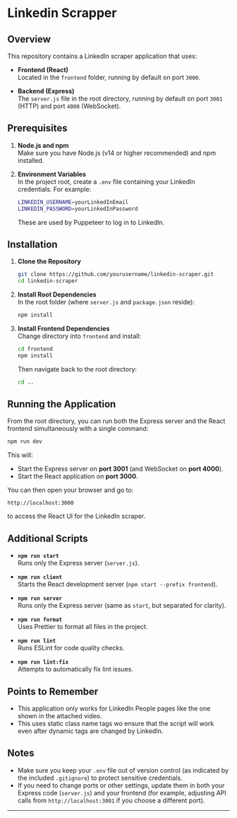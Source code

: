 # Linkedin Scrapper

## Overview

This repository contains a LinkedIn scraper application that uses:

- **Frontend (React)**  
  Located in the `frontend` folder, running by default on port `3000`.

- **Backend (Express)**  
  The `server.js` file in the root directory, running by default on port `3001` (HTTP) and port `4000` (WebSocket).

## Prerequisites

1. **Node.js and npm**  
   Make sure you have Node.js (v14 or higher recommended) and npm installed.

2. **Environment Variables**  
   In the project root, create a `.env` file containing your LinkedIn credentials. For example:
   ```bash
   LINKEDIN_USERNAME=yourLinkedInEmail
   LINKEDIN_PASSWORD=yourLinkedInPassword
   ```
   These are used by Puppeteer to log in to LinkedIn.

## Installation

1. **Clone the Repository**  
   ```bash
   git clone https://github.com/yourusername/linkedin-scraper.git
   cd linkedin-scraper
   ```

2. **Install Root Dependencies**  
   In the root folder (where `server.js` and `package.json` reside):
   ```bash
   npm install
   ```

3. **Install Frontend Dependencies**  
   Change directory into `frontend` and install:
   ```bash
   cd frontend
   npm install
   ```
   Then navigate back to the root directory:
   ```bash
   cd ..
   ```

## Running the Application

From the root directory, you can run both the Express server and the React frontend simultaneously with a single command:

```bash
npm run dev
```

This will:
- Start the Express server on **port 3001** (and WebSocket on **port 4000**).
- Start the React application on **port 3000**.

You can then open your browser and go to:
```
http://localhost:3000
```
to access the React UI for the LinkedIn scraper.

## Additional Scripts

- **`npm run start`**  
  Runs only the Express server (`server.js`).

- **`npm run client`**  
  Starts the React development server (`npm start --prefix frontend`).

- **`npm run server`**  
  Runs only the Express server (same as `start`, but separated for clarity).

- **`npm run format`**  
  Uses Prettier to format all files in the project.

- **`npm run lint`**  
  Runs ESLint for code quality checks.

- **`npm run lint:fix`**  
  Attempts to automatically fix lint issues.

## Points to Remember

- This application only works for LinkedIn People pages like the one shown in the attached video.
- This uses static class name tags wo ensure that the script will work even after dynamic tags are changed by LinkedIn.

## Notes

- Make sure you keep your `.env` file out of version control (as indicated by the included `.gitignore`) to protect sensitive credentials.
- If you need to change ports or other settings, update them in both your Express code (`server.js`) and your frontend (for example, adjusting API calls from `http://localhost:3001` if you choose a different port).

---